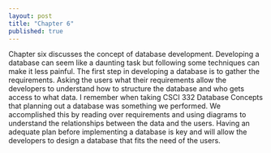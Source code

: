 ```yaml
---
layout: post
title: "Chapter 6"
published: true
---
```


<p> Chapter six discusses the concept of database development. Developing a database can seem like a daunting task but following some techniques can make it less painful. The first step in developing a database is to gather the requirements. Asking the users what their requirements allow the developers to understand how to structure the database and who gets access to what data. I remember when taking CSCI 332 Database Concepts that planning out a database was something we performed. We accomplished this by reading over requirements and using diagrams to understand the relationships between the data and the users. Having an adequate plan before implementing a database is key and will allow the developers to design a database that fits the need of the users. </p>
